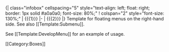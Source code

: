 <includeonly>{| class="infobox" cellspacing="5" style="text-align: left; float: right; border: 1px solid #a0a0a0; font-size: 80%;"
! colspan="2" style="font-size: 130%;" | {{{1}}}
|-
|
{{{2}}}
|}</includeonly>
<noinclude>Template for floating menus on the right-hand side. See also [[Template:Submenu]].

See [[Template:DevelopMenu]] for an example of usage.

[[Category:Boxes]]
</noinclude>

